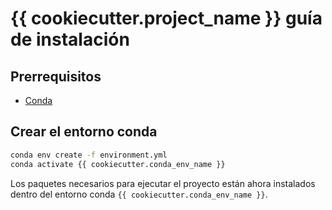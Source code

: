 # {{ cookiecutter.project_name }} guía de instalación

## Prerrequisitos

- [Conda](https://docs.conda.io/projects/conda/en/latest/user-guide/install/index.html)

## Crear el entorno conda

```bash
conda env create -f environment.yml
conda activate {{ cookiecutter.conda_env_name }}
```

Los paquetes necesarios para ejecutar el proyecto están ahora instalados dentro del entorno conda `{{ cookiecutter.conda_env_name }}`.